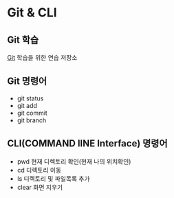 # Git & CLI
## Git  학습
[Git](https://git-scm.com/ "git download") 학습을 위한 연습 저장소

## Git 명령어
* git status
* git add
* git commit
* git branch

## CLI(COMMAND lINE Interface) 명령어
* pwd    현재 디렉토리 확인(현재 나의 위치확인)
* cd     디렉토리 이동
* ls     디렉토리 및 파일목록 추가
* clear  화면 지우기 
